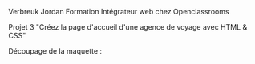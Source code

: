Verbreuk Jordan Formation Intégrateur web chez Openclassrooms

Projet 3 "Créez la page d'accueil d'une agence de voyage avec HTML & CSS"

Découpage de la maquette :


